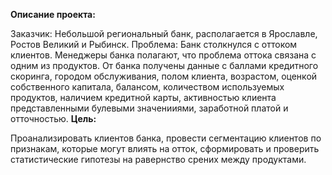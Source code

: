 **Описание проекта:**

Заказчик: Небольшой региональный банк, располагается в Ярославле, Ростов Великий и Рыбинск.
Проблема: Банк столкнулся с оттоком клиентов. Менеджеры банка полагают, что проблема оттока связана с одним из продуктов. 
От банка получены данные с баллами кредитного скоринга, городом обслуживания, полом клиента, возрастом, оценкой собственного капитала, балансом, количеством используемых продуктов, наличием кредитной карты, активностью клиента представленными булевыми значенииями, заработной платой и отточностью.
**Цель:**

Проанализировать клиентов банка, провести сегментацию клиентов по признакам, которые могут влиять на отток, сформировать и проверить статистические гипотезы на равернство срених между продуктами.

